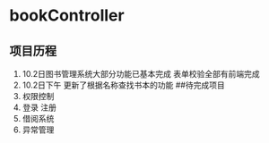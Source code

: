 # bookController
## 项目历程
1. 10.2日图书管理系统大部分功能已基本完成  表单校验全部有前端完成 
2. 10.2日下午 更新了根据名称查找书本的功能
##待完成项目
1. 权限控制
2. 登录 注册
3. 借阅系统
4. 异常管理
 
